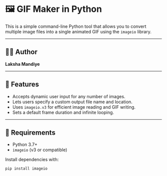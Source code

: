 # 🖼️ GIF Maker in Python

This is a simple command-line Python tool that allows you to convert multiple image files into a single animated GIF using the `imageio` library.

---

## 👨‍💻 Author

**Laksha Mandiye**

---

## 🧰 Features

- Accepts dynamic user input for any number of images.
- Lets users specify a custom output file name and location.
- Uses `imageio.v3` for efficient image reading and GIF writing.
- Sets a default frame duration and infinite looping.

---

## 🔧 Requirements

- Python 3.7+
- `imageio` (v3 or compatible)

Install dependencies with:

```bash
pip install imageio

